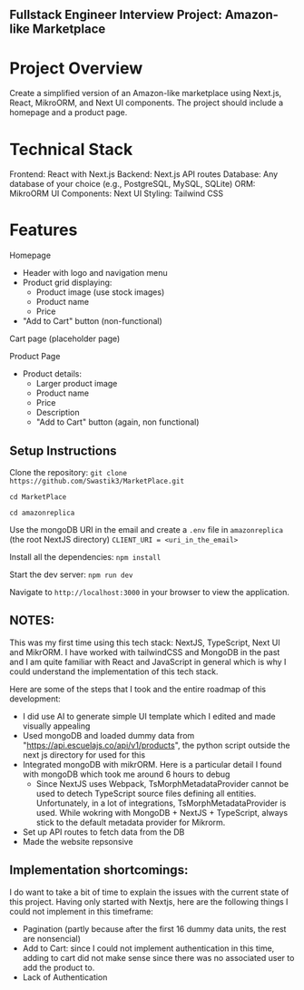 ## Fullstack Engineer Interview Project: Amazon-like Marketplace
# Project Overview
Create a simplified version of an Amazon-like marketplace using Next.js, React, MikroORM, and Next UI components. The project should include a homepage and a product page.

# Technical Stack
Frontend: React with Next.js
Backend: Next.js API routes
Database: Any database of your choice (e.g., PostgreSQL, MySQL, SQLite)
ORM: MikroORM
UI Components: Next UI
Styling: Tailwind CSS

# Features

Homepage
- Header with logo and navigation menu
- Product grid displaying:
    - Product image (use stock images)
    - Product name
    - Price
- "Add to Cart" button (non-functional)

Cart page (placeholder page)


Product Page
- Product details:
    - Larger product image
    - Product name
    - Price
    - Description
    - "Add to Cart" button (again, non functional)

## Setup Instructions

Clone the repository:
`git clone https://github.com/Swastik3/MarketPlace.git`
 
`cd MarketPlace`
 
`cd amazonreplica`

Use the mongoDB URI in the email and create a `.env` file in `amazonreplica` (the root NextJS directory)
`CLIENT_URI = <uri_in_the_email>`



Install all the dependencies: `npm install`

Start the dev server: `npm run dev`

Navigate to `http://localhost:3000` in your browser to view the application.

## NOTES:

This was my first time using this tech stack: NextJS, TypeScript, Next UI and MikrORM. I have worked with tailwindCSS and MongoDB in the past and I am quite familiar with React and JavaScript in general which is why I could understand the implementation of this tech stack.

Here are some of the steps that I took and the entire roadmap of this development:
- I did use AI to generate simple UI template which I edited and made visually appealing
- Used mongoDB and loaded dummy data from "https://api.escuelajs.co/api/v1/products", the python script outside the next js directory for used for this
- Integrated mongoDB with mikrORM. Here is a particular detail I found with mongoDB which took me around 6 hours to debug
    - Since NextJS uses Webpack, TsMorphMetadataProvider cannot be used to detech TypeScript source files defining all entities. Unfortunately, in a lot of integrations, TsMorphMetadataProvider is used. While wokring with MongoDB + NextJS + TypeScript, always stick to the default metadata provider for Mikrorm.
- Set up API routes to fetch data from the DB 
- Made the website repsonsive

## Implementation shortcomings:
I do want to take a bit of time to explain the issues with the current state of this project. Having only started with Nextjs, here are the following things I could not implement in this timeframe:
- Pagination (partly because after the first 16 dummy data units, the rest are nonsencial)
- Add to Cart: since I could not implement authentication in this time, adding to cart did not make sense since there was no associated user to add the product to.
- Lack of Authentication
